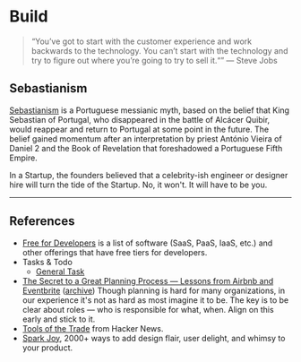 # Build

> “You’ve got to start with the customer experience and work backwards to the technology. You can’t start with the technology and try to figure out where you’re going to try to sell it.“” — Steve Jobs

## Sebastianism

[Sebastianism](https://en.wikipedia.org/wiki/Sebastianism) is a Portuguese messianic myth, based on the belief that King Sebastian of Portugal, who disappeared in the battle of Alcácer Quibir, would reappear and return to Portugal at some point in the future. The belief gained momentum after an interpretation by priest António Vieira of Daniel 2 and the Book of Revelation that foreshadowed a Portuguese Fifth Empire.

In a Startup, the founders believed that a celebrity-ish engineer or designer hire will turn the tide of the Startup. No, it won't. It will have to be you.

---

## References

- [Free for Developers](https://free-for.dev/) is a list of software (SaaS, PaaS, IaaS, etc.) and other offerings that have free tiers for developers.
- Tasks & Todo
	- [General Task](https://generaltask.com)
- [The Secret to a Great Planning Process — Lessons from Airbnb and Eventbrite](https://review.firstround.com/the-secret-to-a-great-planning-process-lessons-from-airbnb-and-eventbrite) ([archive](https://archive.is/cRfQu)) Though planning is hard for many organizations, in our experience it's not as hard as most imagine it to be. The key is to be clear about roles — who is responsible for what, when. Align on this early and stick to it.
- [Tools of the Trade](https://github.com/cjbarber/ToolsOfTheTrade) from Hacker News.
- [Spark Joy](https://github.com/sw-yx/spark-joy), 2000+ ways to add design flair, user delight, and whimsy to your product.